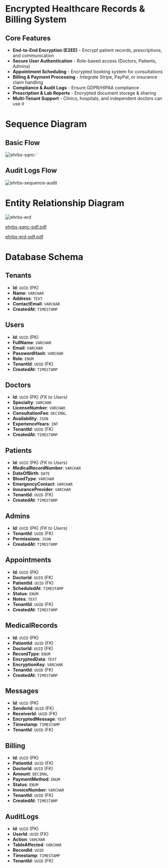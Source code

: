 # Encrypted Healthcare Records & Billing System

## Core Features

- **End-to-End Encryption (E2EE)** - Encrypt patient records, prescriptions, and communication
- **Secure User Authentication** -  Role-based access (Doctors, Patients, Admins)
- **Appointment Scheduling** - Encrypted booking system for consultations
- **Billing & Payment Processing** - Integrate Stripe, PayPal, or insurance claim handling
- **Compliance & Audit Logs** -  Ensure GDPR/HIPAA compliance
- **Prescription & Lab Reports** - Encrypted document storage & sharing
- **Multi-Tenant Support** - Clinics, hospitals, and independent doctors can use it

# Sequence Diagram
## Basic Flow
![ehrbs-sqnc-`](https://github.com/user-attachments/assets/04a9a634-53ee-443a-81c9-2ed78f09477c)
## Audit Logs Flow
![ehrbs-sequence-audit](https://github.com/user-attachments/assets/fb3aa216-30c7-4089-97b3-53dfbb6999a5)

# Entity Relationship Diagram
![ehrbs-erd](https://github.com/user-attachments/assets/2a26983d-25e6-4f51-a456-745eea2e1c29)


[ehrbs-sqnc-pdf.pdf](https://github.com/user-attachments/files/18768314/ehrbs-sqnc-pdf.pdf)

[ehrbs-erd-pdf.pdf](https://github.com/user-attachments/files/18768306/ehrbs-erd-pdf.pdf)

# Database Schema

## Tenants
- **Id**: `UUID` (PK)
- **Name**: `VARCHAR`
- **Address**: `TEXT`
- **ContactEmail**: `VARCHAR`
- **CreatedAt**: `TIMESTAMP`

## Users
- **Id**: `UUID` (PK)
- **FullName**: `VARCHAR`
- **Email**: `VARCHAR`
- **PasswordHash**: `VARCHAR`
- **Role**: `ENUM`
- **TenantId**: `UUID` (FK)
- **CreatedAt**: `TIMESTAMP`

## Doctors
- **Id**: `UUID` (PK) _(FK to Users)_
- **Specialty**: `VARCHAR`
- **LicenseNumber**: `VARCHAR`
- **ConsultationFee**: `DECIMAL`
- **Availability**: `JSON`
- **ExperienceYears**: `INT`
- **TenantId**: `UUID` (FK)
- **CreatedAt**: `TIMESTAMP`

## Patients
- **Id**: `UUID` (PK) _(FK to Users)_
- **MedicalRecordNumber**: `VARCHAR`
- **DateOfBirth**: `DATE`
- **BloodType**: `VARCHAR`
- **EmergencyContact**: `VARCHAR`
- **InsuranceProvider**: `VARCHAR`
- **TenantId**: `UUID` (FK)
- **CreatedAt**: `TIMESTAMP`

## Admins
- **Id**: `UUID` (PK) _(FK to Users)_
- **TenantId**: `UUID` (FK)
- **Permissions**: `JSON`
- **CreatedAt**: `TIMESTAMP`

## Appointments
- **Id**: `UUID` (PK)
- **DoctorId**: `UUID` (FK)
- **PatientId**: `UUID` (FK)
- **ScheduledAt**: `TIMESTAMP`
- **Status**: `ENUM`
- **Notes**: `TEXT`
- **TenantId**: `UUID` (FK)
- **CreatedAt**: `TIMESTAMP`

## MedicalRecords
- **Id**: `UUID` (PK)
- **PatientId**: `UUID` (FK)
- **DoctorId**: `UUID` (FK)
- **RecordType**: `ENUM`
- **EncryptedData**: `TEXT`
- **EncryptionKey**: `VARCHAR`
- **TenantId**: `UUID` (FK)
- **CreatedAt**: `TIMESTAMP`

## Messages
- **Id**: `UUID` (PK)
- **SenderId**: `UUID` (FK)
- **ReceiverId**: `UUID` (FK)
- **EncryptedMessage**: `TEXT`
- **Timestamp**: `TIMESTAMP`
- **TenantId**: `UUID` (FK)

## Billing
- **Id**: `UUID` (PK)
- **PatientId**: `UUID` (FK)
- **DoctorId**: `UUID` (FK)
- **Amount**: `DECIMAL`
- **PaymentMethod**: `ENUM`
- **Status**: `ENUM`
- **InvoiceNumber**: `VARCHAR`
- **TenantId**: `UUID` (FK)
- **CreatedAt**: `TIMESTAMP`

## AuditLogs
- **Id**: `UUID` (PK)
- **UserId**: `UUID` (FK)
- **Action**: `VARCHAR`
- **TableAffected**: `VARCHAR`
- **RecordId**: `UUID`
- **Timestamp**: `TIMESTAMP`
- **TenantId**: `UUID` (FK)
